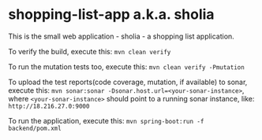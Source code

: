 # shopping-list-app a.k.a. sholia

This is the small web application - sholia - a shopping list application.

To verify the build, execute this: `mvn clean verify`

To run the mutation tests too, execute this: `mvn clean verify -Pmutation`

To upload the test reports(code coverage, mutation, if available) to sonar, execute this: `mvn sonar:sonar -Dsonar.host.url=<your-sonar-instance>`, where `<your-sonar-instance>` should point to a running sonar instance, like: `http://18.216.27.0:9000`

To run the application, execute this: `mvn spring-boot:run -f backend/pom.xml`
